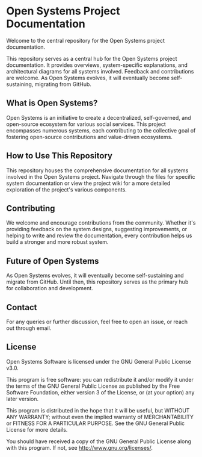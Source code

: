 # Open Systems Project Documentation

Welcome to the central repository for the Open Systems project documentation. 

This repository serves as a central hub for the Open Systems project documentation. It provides overviews, system-specific explanations, and architectural diagrams for all systems involved. Feedback and contributions are welcome. As Open Systems evolves, it will eventually become self-sustaining, migrating from GitHub.

## What is Open Systems?

Open Systems is an initiative to create a decentralized, self-governed, and open-source ecosystem for various social services. This project encompasses numerous systems, each contributing to the collective goal of fostering open-source contributions and value-driven ecosystems.

## How to Use This Repository

This repository houses the comprehensive documentation for all systems involved in the Open Systems project. Navigate through the files for specific system documentation or view the project wiki for a more detailed exploration of the project's various components.

## Contributing

We welcome and encourage contributions from the community. Whether it's providing feedback on the system designs, suggesting improvements, or helping to write and review the documentation, every contribution helps us build a stronger and more robust system.

## Future of Open Systems

As Open Systems evolves, it will eventually become self-sustaining and migrate from GitHub. Until then, this repository serves as the primary hub for collaboration and development.

## Contact

For any queries or further discussion, feel free to open an issue, or reach out through email.

## License
Open Systems Software is licensed under the GNU General Public License v3.0. 

This program is free software: you can redistribute it and/or modify it under the terms of the GNU General Public License as published by the Free Software Foundation, either version 3 of the License, or (at your option) any later version.

This program is distributed in the hope that it will be useful, but WITHOUT ANY WARRANTY; without even the implied warranty of MERCHANTABILITY or FITNESS FOR A PARTICULAR PURPOSE. See the GNU General Public License for more details.

You should have received a copy of the GNU General Public License along with this program. If not, see <http://www.gnu.org/licenses/>.


